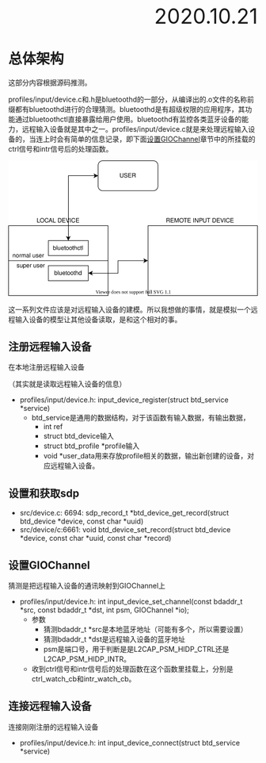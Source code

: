 <div style="text-align:right; font-size:3em;">2020.10.21</div>

# 总体架构

这部分内容根据源码推测。

profiles/input/device.c和.h是bluetoothd的一部分，从编译出的.o文件的名称前缀都有bluetoothd进行的合理猜测。bluetoothd是有超级权限的应用程序，其功能通过bluetoothctl直接暴露给用户使用。bluetoothd有监控各类蓝牙设备的能力，远程输入设备就是其中之一。profiles/input/device.c就是来处理远程输入设备的，当连上时会有简单的信息记录，即下面[设置GIOChannel](#设置GIOChannel)章节中的所挂载的ctrl信号和intr信号后的处理函数。

![profile_device_arch](pictures/profile_device_arch.svg)

这一系列文件应该是对远程输入设备的建模。所以我想做的事情，就是模拟一个远程输入设备的模型让其他设备读取，是和这个相对的事。

## 注册远程输入设备

在本地注册远程输入设备

（其实就是读取远程输入设备的信息）

* profiles/input/device.h: input_device_register(struct btd_service *service)
  * btd_service是通用的数据结构，对于该函数有输入数据，有输出数据，
    * int ref
    * struct btd_device输入
    * struct btd_profile *profile输入
    * void *user_data用来存放profile相关的数据，输出新创建的设备，对应远程输入设备。

## 设置和获取sdp

* src/device.c: 6694: sdp_record_t *btd_device_get_record(struct btd_device *device, const char *uuid)
* src/device/c:6661: void btd_device_set_record(struct btd_device *device, const char *uuid, const char *record)

## 设置GIOChannel

猜测是把远程输入设备的通讯映射到GIOChannel上

* profiles/input/device.h: int input_device_set_channel(const bdaddr_t *src, const bdaddr_t *dst, int psm, GIOChannel *io);
  * 参数
    * 猜测bdaddr_t *src是本地蓝牙地址（可能有多个，所以需要设置）
    * 猜测bdaddr_t *dst是远程输入设备的蓝牙地址
    * psm是端口号，用于判断是是L2CAP_PSM_HIDP_CTRL还是L2CAP_PSM_HIDP_INTR。
  * 收到ctrl信号和intr信号后的处理函数在这个函数里挂载上，分别是ctrl_watch_cb和intr_watch_cb。

## 连接远程输入设备

连接刚刚注册的远程输入设备

* profiles/input/device.h: int input_device_connect(struct btd_service *service)